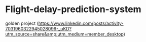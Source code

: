 # Flight-delay-prediction-system
golden project (https://www.linkedin.com/posts/activity-7031960322945028096-_uKD?utm_source=share&amp;utm_medium=member_desktop)
